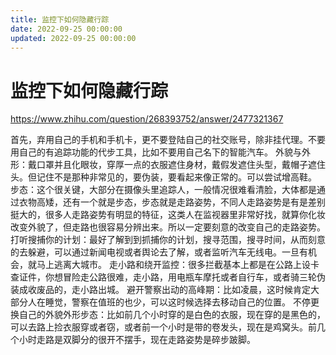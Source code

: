 ```yaml
---
title: 监控下如何隐藏行踪
date: 2022-09-25 00:00:00
updated: 2022-09-25 00:00:00
---
```


# 监控下如何隐藏行踪

https://www.zhihu.com/question/268393752/answer/2477321367

首先，弃用自己的手机和手机卡，更不要登陆自己的社交账号，除非挂代理。不要用自己的有追踪功能的代步工具，比如不要用自己名下的智能汽车。
外貌与外形：戴口罩并且化眼妆，穿厚一点的衣服遮住身材，戴假发遮住头型，戴帽子遮住头。但记住不是那种非常见的，要伪装，要看起来像正常的。可以尝试增高鞋。
步态：这个很关键，大部分在摄像头里追踪人，一般情况很难看清脸，大体都是通过衣物高矮，还有一个就是步态，步态就是走路姿势，不同人走路姿势是有是差别挺大的，很多人走路姿势有明显的特征，这类人在监视器里非常好找，就算你化妆改变外貌了，但走路也很容易分辨出来。所以一定要刻意的改变自己的走路姿势。
打听搜捕你的计划：最好了解到到抓捕你的计划，搜寻范围，搜寻时间，从而刻意的去躲避，可以通过新闻电视或者舆论去了解，或者监听汽车无线电。一旦有机会，就马上逃离大城市。
走小路和绕开监控：很多拦截基本上都是在公路上设卡查证件，你想冒险走公路很难，走小路，用电瓶车摩托或者自行车，或者骑三轮伪装成收废品的，走小路出城。
避开警察出动的高峰期：比如凌晨，这时候肯定大部分人在睡觉，警察在值班的也少，可以这时候选择去移动自己的位置。
不停更换自己的外貌外形步态：比如前几个小时穿的是白色的衣服，现在穿的是黑色的，可以去路上捡衣服穿或者窃，或者前一个小时是带的卷发头，现在是鸡窝头。前几个小时走路是双脚分的很开不摆手，现在走路姿势是碎步跛脚。
